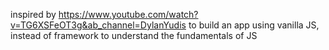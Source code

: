 inspired by https://www.youtube.com/watch?v=TG6XSFeOT3g&ab_channel=DylanYudis
to build an app using vanilla JS, instead of framework
to understand the fundamentals of JS
